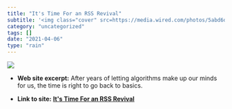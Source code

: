 ```yaml
---
title: "It's Time For an RSS Revival"
subtitle: '<img class="cover" src=https://media.wired.com/photos/5abd6d2e2b6a90582b5d8b33/1:1/w_3800,h_3800,c_l...'
category: "uncategorized"
tags: []
date: "2021-04-06"
type: "rain"
---
```

<img class="cover" src=https://media.wired.com/photos/5abd6d2e2b6a90582b5d8b33/1:1/w_3800,h_3800,c_limit/rss-01.jpg>



* **Web site excerpt:** After years of letting algorithms make up our minds for us, the time is right to go back to basics.

* **Link to site:** **[It's Time For an RSS Revival](https://www.wired.com/story/rss-readers-feedly-inoreader-old-reader)**